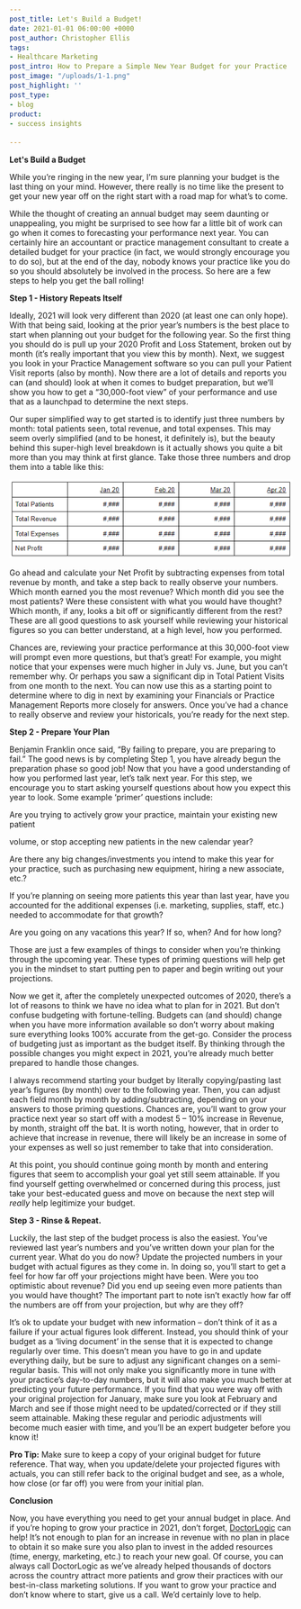 ```yaml
---
post_title: Let's Build a Budget!
date: 2021-01-01 06:00:00 +0000
post_author: Christopher Ellis
tags:
- Healthcare Marketing
post_intro: How to Prepare a Simple New Year Budget for your Practice
post_image: "/uploads/1-1.png"
post_highlight: ''
post_type:
- blog
product:
- success insights

---
```

**Let's Build a Budget**

While you’re ringing in the new year, I’m sure planning your budget is the last thing on your mind. However, there really is no time like the present to get your new year off on the right start with a road map for what’s to come. 

While the thought of creating an annual budget may seem daunting or unappealing, you might be surprised to see how far a little bit of work can go when it comes to forecasting your performance next year. You can certainly hire an accountant or practice management consultant to create a detailed budget for your practice (in fact, we would strongly encourage you to do so), but at the end of the day, nobody knows your practice like you do so you should absolutely be involved in the process. So here are a few steps to help you get the ball rolling!

**Step 1 - History Repeats Itself**

Ideally, 2021 will look very different than 2020 (at least one can only hope). With that being said, looking at the prior year’s numbers is the best place to start when planning out your budget for the following year. So the first thing you should do is pull up your 2020 Profit and Loss Statement, broken out by month (it’s really important that you view this by month). Next, we suggest you look in your Practice Management software so you can pull your Patient Visit reports (also by month). Now there are a lot of details and reports you can (and should) look at when it comes to budget preparation, but we’ll show you how to get a “30,000-foot view” of your performance and use that as a launchpad to determine the next steps. 

Our super simplified way to get started is to identify just three numbers by month: total patients seen, total revenue, and total expenses. This may seem overly simplified (and to be honest, it definitely is), but the beauty behind this super-high level breakdown is it actually shows you quite a bit more than you may think at first glance. Take those three numbers and drop them into a table like this:

![](/uploads/budget-table-example.PNG)

Go ahead and calculate your Net Profit by subtracting expenses from total revenue by month, and take a step back to really observe your numbers. Which month earned you the most revenue? Which month did you see the most patients? Were these consistent with what you would have thought? Which month, if any, looks a bit off or significantly different from the rest? These are all good questions to ask yourself while reviewing your historical figures so you can better understand, at a high level, how you performed. 

Chances are, reviewing your practice performance at this 30,000-foot view will prompt even more questions, but that’s great! For example, you might notice that your expenses were much higher in July vs. June, but you can’t remember why. Or perhaps you saw a significant dip in Total Patient Visits from one month to the next. You can now use this as a starting point to determine where to dig in next by examining your Financials or Practice Management Reports more closely for answers. Once you’ve had a chance to really observe and review your historicals, you’re ready for the next step.

**Step 2 - Prepare Your Plan**

Benjamin Franklin once said, “By failing to prepare, you are preparing to fail.” The good news is by completing Step 1, you have already begun the preparation phase so good job! Now that you have a good understanding of how you performed last year, let’s talk next year. For this step, we encourage you to start asking yourself questions about how you expect this year to look. Some example ‘primer’ questions include:

Are you trying to actively grow your practice, maintain your existing new patient 

volume, or stop accepting new patients in the new calendar year?

Are there any big changes/investments you intend to make this year for your practice, such as purchasing new equipment, hiring a new associate, etc.?

If you’re planning on seeing more patients this year than last year, have you accounted for the additional expenses (i.e. marketing, supplies, staff, etc.) needed to accommodate for that growth?

Are you going on any vacations this year? If so, when? And for how long?

Those are just a few examples of things to consider when you’re thinking through the upcoming year. These types of priming questions will help get you in the mindset to start putting pen to paper and begin writing out your projections.

Now we get it, after the completely unexpected outcomes of 2020, there’s a lot of reasons to think we have no idea what to plan for in 2021. But don’t confuse budgeting with fortune-telling. Budgets can (and should) change when you have more information available so don’t worry about making sure everything looks 100% accurate from the get-go. Consider the process of budgeting just as important as the budget itself. By thinking through the possible changes you might expect in 2021, you’re already much better prepared to handle those changes.

I always recommend starting your budget by literally copying/pasting last year’s figures (by month) over to the following year. Then, you can adjust each field month by month by adding/subtracting, depending on your answers to those priming questions. Chances are, you’ll want to grow your practice next year so start off with a modest 5 – 10% increase in Revenue, by month, straight off the bat. It is worth noting, however, that in order to achieve that increase in revenue, there will likely be an increase in some of your expenses as well so just remember to take that into consideration.

At this point, you should continue going month by month and entering figures that seem to accomplish your goal yet still seem attainable. If you find yourself getting overwhelmed or concerned during this process, just take your best-educated guess and move on because the next step will _really_ help legitimize your budget.

**Step 3 - Rinse & Repeat.**

Luckily, the last step of the budget process is also the easiest. You’ve reviewed last year’s numbers and you’ve written down your plan for the current year. What do you do now? Update the projected numbers in your budget with actual figures as they come in. In doing so, you’ll start to get a feel for how far off your projections might have been. Were you too optimistic about revenue? Did you end up seeing even more patients than you would have thought? The important part to note isn’t exactly how far off the numbers are off from your projection, but why are they off?

It’s ok to update your budget with new information – don’t think of it as a failure if your actual figures look different. Instead, you should think of your budget as a ‘living document’ in the sense that it is expected to change regularly over time. This doesn’t mean you have to go in and update everything daily, but be sure to adjust any significant changes on a semi-regular basis. This will not only make you significantly more in tune with your practice’s day-to-day numbers, but it will also make you much better at predicting your future performance. If you find that you were way off with your original projection for January, make sure you look at February and March and see if those might need to be updated/corrected or if they still seem attainable. Making these regular and periodic adjustments will become much easier with time, and you’ll be an expert budgeter before you know it!

**Pro Tip:** Make sure to keep a copy of your original budget for future reference. That way, when you update/delete your projected figures with actuals, you can still refer back to the original budget and see, as a whole, how close (or far off) you were from your initial plan.

**Conclusion**

Now, you have everything you need to get your annual budget in place. And if you’re hoping to grow your practice in 2021, don’t forget, [DoctorLogic](https://doctorlogic.com/) can help! It’s not enough to plan for an increase in revenue with no plan in place to obtain it so make sure you also plan to invest in the added resources (time, energy, marketing, etc.) to reach your new goal. Of course, you can always call DoctorLogic as we’ve already helped thousands of doctors across the country attract more patients and grow their practices with our best-in-class marketing solutions. If you want to grow your practice and don’t know where to start, give us a call. We’d certainly love to help.